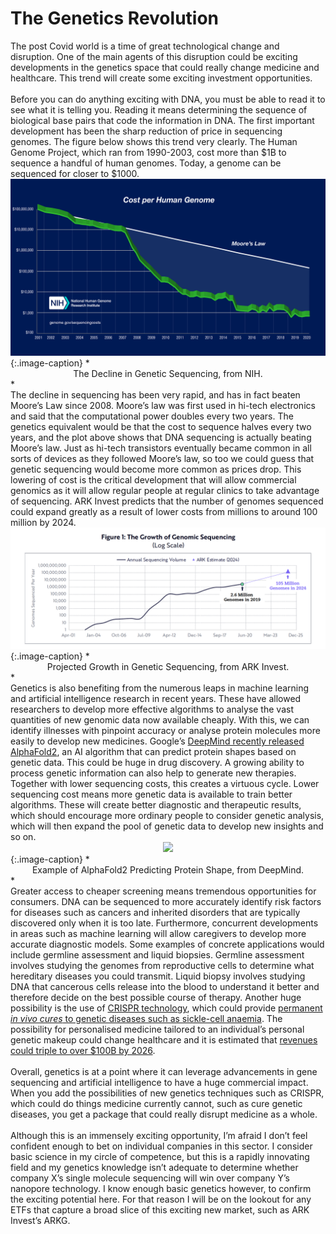 # The Genetics Revolution

<div class='straits'>
The post Covid world is a time of great technological change and disruption. One of the
main agents of this disruption could be exciting developments in the genetics space that could
really change medicine and healthcare. This trend will create some
exciting investment opportunities.
</div><br>

<div id="wheremoney" class='straits'>
Before you can do anything exciting with DNA, you must be able to read it to see what it is telling you. Reading it means determining the sequence of biological base pairs that code the information in DNA. The first important development has been the sharp reduction of price in sequencing genomes. The figure below shows this trend very clearly. The Human Genome Project, which ran from 1990-2003, cost more than $1B to sequence a handful of human genomes. Today, a genome can be sequenced for closer to $1000.
</div>
<div style="text-align:center"><img src="./sequencing.jpg" /></div>
{:.image-caption}
*<center>The Decline in Genetic Sequencing, from NIH.</center>*

<div class='straits'>
The decline in sequencing has been very rapid, and has in fact beaten Moore’s Law since 2008. Moore’s law was first used in hi-tech electronics and said that the computational power doubles every two years. The genetics equivalent would be that the cost to sequence halves every two years, and the plot above shows that DNA sequencing is actually beating Moore’s law. Just as hi-tech transistors eventually became common in all sorts of devices as they followed Moore’s law, so too we could guess that genetic sequencing would become more common as prices drop. This lowering of cost is the critical development that will allow commercial genomics as it will allow regular people at regular clinics to take advantage of sequencing. ARK Invest predicts that the number of genomes sequenced could expand greatly as a result of lower costs from millions to around 100 million by 2024.
</div>
<div style="text-align:center"><img src="./ark.png" /></div>
{:.image-caption}
*<center>Projected Growth in Genetic Sequencing, from ARK Invest.</center>*

<div id="core" class='straits'>
Genetics is also benefiting from the numerous leaps in machine learning and artificial intelligence research in recent years. These have allowed researchers to develop more effective algorithms to analyse the vast quantities of new genomic data now available cheaply. With this, we can identify illnesses with pinpoint accuracy or analyse protein molecules more easily to develop new medicines. Google’s <a href="https://deepmind.com/blog/article/alphafold-a-solution-to-a-50-year-old-grand-challenge-in-biology">
DeepMind recently released AlphaFold2</a>, an AI algorithm that can predict protein shapes based on genetic data. This could be huge in drug discovery. A growing ability to process genetic information can also help to generate new therapies. Together with lower sequencing costs, this creates a virtuous cycle. Lower sequencing cost means more genetic data is available to train better algorithms. These will create better diagnostic and therapeutic results, which
should encourage more ordinary people to consider genetic analysis, which will then expand the pool of genetic data to develop new insights and so on.
</div>
<div style="text-align:center"><img src="./deepmind.gif" /></div>
{:.image-caption}
*<center>Example of AlphaFold2 Predicting Protein Shape, from DeepMind.</center>*

<div class='straits'>
Greater access to cheaper screening means tremendous opportunities for consumers. DNA can be sequenced to more accurately identify risk factors for diseases such as cancers and inherited disorders that are typically discovered only when it is too late. Furthermore, concurrent developments in areas such as machine learning will allow caregivers to develop more accurate diagnostic models. Some examples of concrete applications would include germline assessment and liquid biopsies. Germline assessment involves studying the genomes from reproductive cells to determine what hereditary diseases you could transmit. Liquid biopsy involves studying DNA that cancerous cells release into the blood to understand it better and therefore decide on the best possible course of therapy. Another huge possibility is the use of <a href="https://www.livescience.com/58790-crispr-explained.html#:~:text=CRISPR%20technology%20is%20a%20simple,of%20diseases%20and%20improving%20crops">CRISPR technology</a>, which could provide <a href="https://www.healthline.com/health-news/first-person-treated-for-sickle-cell-disease-with-crispr-is-doing-well">permanent <em>in vivo cures</em> to genetic diseases such as sickle-cell anaemia</a>. The possibility for personalised medicine tailored to an individual’s personal genetic makeup could change healthcare and it is estimated that <a href="https://www.mckinsey.com/industries/pharmaceuticals-and-medical-products/our-insights/genetic-testing-opportunities-to-unlock-value-in-precision-medicine">revenues could triple to  over $100B by 2026</a>.
</div><br>
<div class='straits'>
Overall, genetics is at a point where it can leverage advancements in gene sequencing and artificial intelligence to have a huge commercial impact. When you add the possibilities of new genetics techniques such as CRISPR, which could do things medicine currently cannot, such as cure genetic diseases, you get a package that could really disrupt medicine as a whole.
</div><br>
<div class="straits">
Although this is an immensely exciting opportunity, I’m afraid I don’t feel confident enough to bet on individual companies in this sector. I consider basic science in my circle of competence, but this is a rapidly innovating field and my genetics knowledge isn’t adequate to determine whether company X’s single molecule sequencing will win over company Y’s nanopore technology. I know enough basic genetics however, to confirm the exciting potential here. For that reason I will be on the lookout for any ETFs that capture a broad slice of this exciting new market, such as ARK Invest’s ARKG.  
</div>
